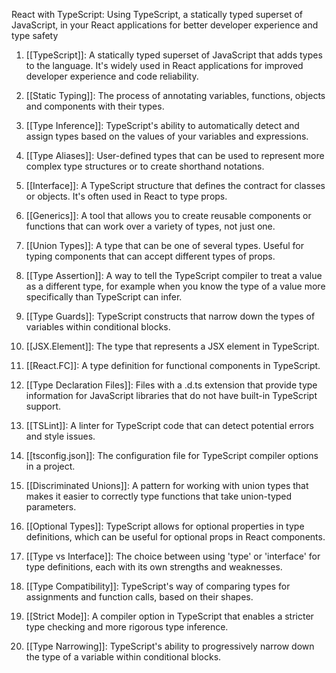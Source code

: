 React with TypeScript: Using TypeScript, a statically typed superset of JavaScript, in your React applications for better developer experience and type safety

1. [[TypeScript]]: A statically typed superset of JavaScript that adds types to the language. It's widely used in React applications for improved developer experience and code reliability.

2. [[Static Typing]]: The process of annotating variables, functions, objects and components with their types.

3. [[Type Inference]]: TypeScript's ability to automatically detect and assign types based on the values of your variables and expressions.

4. [[Type Aliases]]: User-defined types that can be used to represent more complex type structures or to create shorthand notations.

5. [[Interface]]: A TypeScript structure that defines the contract for classes or objects. It's often used in React to type props.

6. [[Generics]]: A tool that allows you to create reusable components or functions that can work over a variety of types, not just one.

7. [[Union Types]]: A type that can be one of several types. Useful for typing components that can accept different types of props.

8. [[Type Assertion]]: A way to tell the TypeScript compiler to treat a value as a different type, for example when you know the type of a value more specifically than TypeScript can infer.

9. [[Type Guards]]: TypeScript constructs that narrow down the types of variables within conditional blocks.

10. [[JSX.Element]]: The type that represents a JSX element in TypeScript.

11. [[React.FC]]: A type definition for functional components in TypeScript.

12. [[Type Declaration Files]]: Files with a .d.ts extension that provide type information for JavaScript libraries that do not have built-in TypeScript support.

13. [[TSLint]]: A linter for TypeScript code that can detect potential errors and style issues.

14. [[tsconfig.json]]: The configuration file for TypeScript compiler options in a project.

15. [[Discriminated Unions]]: A pattern for working with union types that makes it easier to correctly type functions that take union-typed parameters.

16. [[Optional Types]]: TypeScript allows for optional properties in type definitions, which can be useful for optional props in React components.

17. [[Type vs Interface]]: The choice between using 'type' or 'interface' for type definitions, each with its own strengths and weaknesses.

18. [[Type Compatibility]]: TypeScript's way of comparing types for assignments and function calls, based on their shapes.

19. [[Strict Mode]]: A compiler option in TypeScript that enables a stricter type checking and more rigorous type inference.

20. [[Type Narrowing]]: TypeScript's ability to progressively narrow down the type of a variable within conditional blocks.
